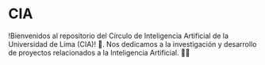 # CIA
!Bienvenidos al repositorio del Círculo de Inteligencia Artificial de la Universidad de Lima (CIA)! 👋. Nos dedicamos a la investigación y desarrollo de proyectos relacionados a la Inteligencia Artificial. 🤖🔬
